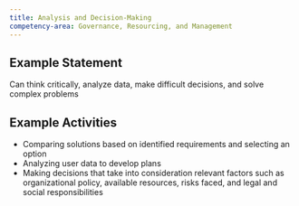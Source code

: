 ```yaml
---
title: Analysis and Decision-Making
competency-area: Governance, Resourcing, and Management
---
```

## Example Statement

Can think critically, analyze data, make difficult decisions, and solve complex problems	

## Example Activities

* Comparing solutions based on identified requirements and selecting an option 
* Analyzing user data to develop plans 
* Making decisions that take into consideration relevant factors such as organizational policy, available resources, risks faced, and legal and social responsibilities
